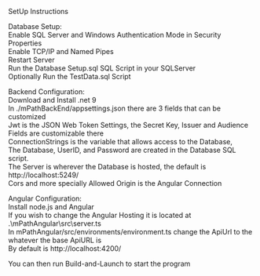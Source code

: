 SetUp Instructions<br />

Database Setup:<br />
Enable SQL Server and Windows Authentication Mode in Security Properties<br />
Enable TCP/IP and Named Pipes<br />
Restart Server<br />
Run the Database Setup.sql SQL Script in your SQLServer<br />
Optionally Run the TestData.sql Script<br />

Backend Configuration:<br />
Download and Install .net 9<br />
In ./mPathBackEnd/appsettings.json there are 3 fields that can be customized<br />
Jwt is the JSON Web Token Settings, the Secret Key, Issuer and Audience Fields are customizable there<br />
ConnectionStrings is the variable that allows access to the Database, <br />
    The Database, UserID, and Password are created in the Database SQL script.<br />
    The Server is wherever the Database is hosted, the default is http://localhost:5249/ <br />
Cors and more specially Allowed Origin is the Angular Connection<br />


Angular Configuration:<br />
Install node.js and Angular<br />
If you wish to change the Angular Hosting it is located at .\mPathAngular\src\server.ts<br />
In mPathAngular/src/environments/environment.ts change the ApiUrl to the whatever the base ApiURL is<br />
By default is http://localhost:4200/ <br />

You can then run Build-and-Launch to start the program<br />
